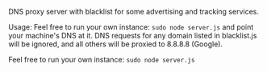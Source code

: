 DNS proxy server with blacklist for some advertising and tracking services.

Usage: Feel free to run your own instance: `sudo node server.js` and point your machine's DNS at it. DNS requests for any domain listed in blacklist.js will be ignored, and all others will be proxied to 8.8.8.8 (Google).

Feel free to run your own instance: `sudo node server.js`
